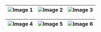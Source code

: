 | ![Image 1](https://github.com/user-attachments/assets/04806b8e-fb5d-4097-a29b-2602a294d6c4) | ![Image 2](https://github.com/user-attachments/assets/ae7e1980-8505-48d3-8888-caf7bf729354) | ![Image 3](https://github.com/user-attachments/assets/d63832b7-81bb-4634-ade0-e680c5bc9a42) |
|:---:|:---:|:---:|


| ![Image 4](https://github.com/user-attachments/assets/71b23fde-e71a-4a6c-883e-44471e674aa7) | ![Image 5](https://github.com/user-attachments/assets/63f5465a-33a4-42a9-aa07-4c3262158424) | ![Image 6](https://github.com/user-attachments/assets/f705b9cf-f688-45e0-a387-db5bc50fc86b) |
|:---:|:---:|:---:|

